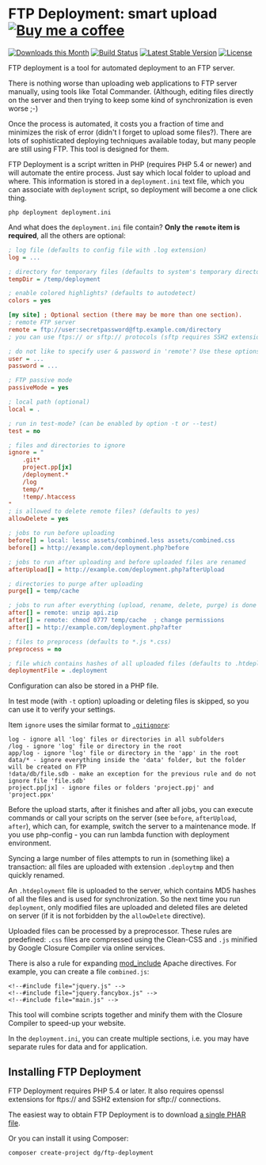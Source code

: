 FTP Deployment: smart upload [![Buy me a coffee](https://files.nette.org/images/coffee1s.png)](https://www.paypal.com/cgi-bin/webscr?cmd=_s-xclick&hosted_button_id=EVVM5U5T47AA2)
====================================

[![Downloads this Month](https://img.shields.io/packagist/dm/dg/ftp-deployment.svg)](https://packagist.org/packages/dg/ftp-deployment)
[![Build Status](https://travis-ci.org/dg/ftp-deployment.svg?branch=master)](https://travis-ci.org/dg/ftp-deployment)
[![Latest Stable Version](https://poser.pugx.org/dg/ftp-deployment/v/stable)](https://github.com/dg/ftp-deployment/releases)
[![License](https://img.shields.io/badge/license-New%20BSD-blue.svg)](https://github.com/dg/ftp-deployment/blob/master/license.md)

FTP deployment is a tool for automated deployment to an FTP server.

There is nothing worse than uploading web applications to FTP server manually,
using tools like Total Commander. (Although, editing files directly on the server
and then trying to keep some kind of synchronization is even worse ;-)

Once the process is automated, it costs you a fraction of time and minimizes the risk of error
(didn't I forget to upload some files?). There are lots of sophisticated deploying techniques available today,
but many people are still using FTP. This tool is designed for them.

FTP Deployment is a script written in PHP (requires PHP 5.4 or newer) and will automate
the entire process. Just say which local folder to upload and where. This
information is stored in a `deployment.ini` text file, which you can associate
with `deployment` script, so deployment will become a one click thing.

```
php deployment deployment.ini
```

And what does the `deployment.ini` file contain? **Only the `remote` item is required**, all the others are optional:

```ini
; log file (defaults to config file with .log extension)
log = ...

; directory for temporary files (defaults to system's temporary directory)
tempDir = /temp/deployment

; enable colored highlights? (defaults to autodetect)
colors = yes

[my site] ; Optional section (there may be more than one section).
; remote FTP server
remote = ftp://user:secretpassword@ftp.example.com/directory
; you can use ftps:// or sftp:// protocols (sftp requires SSH2 extension)

; do not like to specify user & password in 'remote'? Use these options:
user = ...
password = ...

; FTP passive mode
passiveMode = yes

; local path (optional)
local = .

; run in test-mode? (can be enabled by option -t or --test)
test = no

; files and directories to ignore
ignore = "
	.git*
	project.pp[jx]
	/deployment.*
	/log
	temp/*
	!temp/.htaccess
"
; is allowed to delete remote files? (defaults to yes)
allowDelete = yes

; jobs to run before uploading
before[] = local: lessc assets/combined.less assets/combined.css
before[] = http://example.com/deployment.php?before

; jobs to run after uploading and before uploaded files are renamed
afterUpload[] = http://example.com/deployment.php?afterUpload

; directories to purge after uploading
purge[] = temp/cache

; jobs to run after everything (upload, rename, delete, purge) is done
after[] = remote: unzip api.zip
after[] = remote: chmod 0777 temp/cache  ; change permissions
after[] = http://example.com/deployment.php?after

; files to preprocess (defaults to *.js *.css)
preprocess = no

; file which contains hashes of all uploaded files (defaults to .htdeployment)
deploymentFile = .deployment
```

Configuration can also be stored in a PHP file.

In test mode (with `-t` option) uploading or deleting files is skipped, so you can use it
to verify your settings.

Item `ignore` uses the similar format to [`.gitignore`](http://git-scm.com/docs/gitignore):

```
log - ignore all 'log' files or directories in all subfolders
/log - ignore 'log' file or directory in the root
app/log - ignore 'log' file or directory in the 'app' in the root
data/* - ignore everything inside the 'data' folder, but the folder will be created on FTP
!data/db/file.sdb - make an exception for the previous rule and do not ignore file 'file.sdb'
project.pp[jx] - ignore files or folders 'project.ppj' and 'project.ppx'
```

Before the upload starts, after it finishes and after all jobs, you can execute commands or call your scripts on
the server (see `before`, `afterUpload`, `after`), which can, for example, switch the server to a maintenance mode.
If you use php-config - you can run lambda function with deployment environment.

Syncing a large number of files attempts to run in (something like) a transaction: all files are
uploaded with extension `.deploytmp` and then quickly renamed.

An `.htdeployment` file is uploaded to the server, which contains MD5 hashes of all the files and
is used for synchronization. So the next time you run `deployment`, only modified files are uploaded
and deleted files are deleted on server (if it is not forbidden by the `allowDelete` directive).

Uploaded files can be processed by a preprocessor. These rules are predefined: `.css` files
are compressed using the Clean-CSS and `.js` minified by Google Closure Compiler via online services.

There is also a rule for expanding [mod_include](http://httpd.apache.org/docs/current/mod/mod_include.html) Apache directives.
For example, you can create a file `combined.js`:

```
<!--#include file="jquery.js" -->
<!--#include file="jquery.fancybox.js" -->
<!--#include file="main.js" -->
```

This tool will combine scripts together and minify them with the Closure Compiler to speed-up your website.

In the `deployment.ini`, you can create multiple sections, i.e. you may have separate
rules for data and for application.


Installing FTP Deployment
-------------------------

FTP Deployment requires PHP 5.4 or later. It also requires openssl extensions for ftps:// and SSH2 extension for sftp:// connections.

The easiest way to obtain FTP Deployment is to download [a single PHAR file](https://github.com/dg/ftp-deployment/releases).

Or you can install it using Composer:

```
composer create-project dg/ftp-deployment
```

